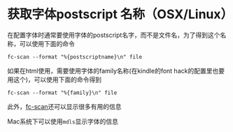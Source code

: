 # 获取字体postscript 名称（OSX/Linux）

在配置字体时通常要使用字体的postscript名字，而不是文件名，为了得到这个名称，可以使用下面的命令
```shell
fc-scan --format "%{postscriptname}\n" file
```

如果在html使用，需要使用字体的family名称(在kindle的font hack的配置里也要用这个)，可以使用下面的命令得到
```shell
fc-scan --format "%{family}\n" file
```

此外，[fc-scan](https://www.systutorials.com/docs/linux/man/1-fc-scan/)还可以显示很多有用的信息

Mac系统下可以使用`mdls`显示字体的信息
